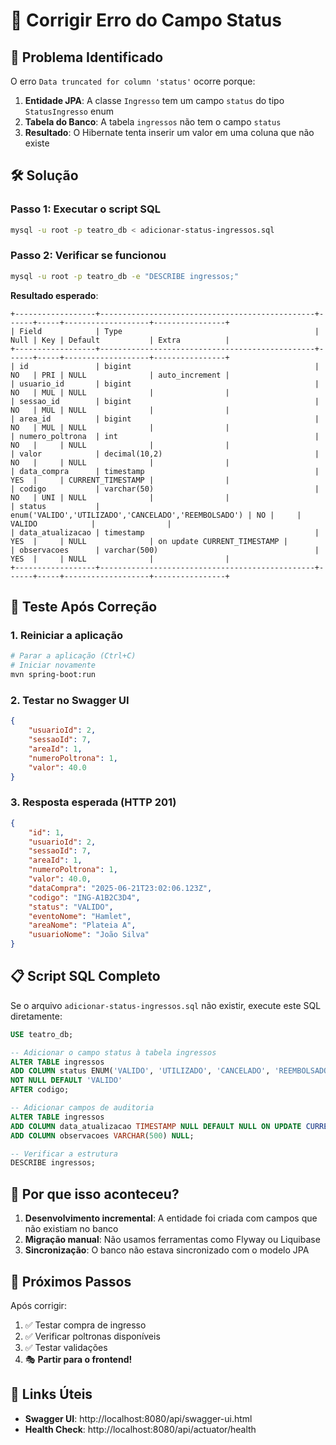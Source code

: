 # 🔧 Corrigir Erro do Campo Status

## 🚨 Problema Identificado

O erro `Data truncated for column 'status'` ocorre porque:

1. **Entidade JPA**: A classe `Ingresso` tem um campo `status` do tipo `StatusIngresso` enum
2. **Tabela do Banco**: A tabela `ingressos` não tem o campo `status`
3. **Resultado**: O Hibernate tenta inserir um valor em uma coluna que não existe

## 🛠️ Solução

### Passo 1: Executar o script SQL

```bash
mysql -u root -p teatro_db < adicionar-status-ingressos.sql
```

### Passo 2: Verificar se funcionou

```bash
mysql -u root -p teatro_db -e "DESCRIBE ingressos;"
```

**Resultado esperado**:

```
+------------------+------------------------------------------------+------+-----+-------------------+----------------+
| Field            | Type                                           | Null | Key | Default           | Extra          |
+------------------+------------------------------------------------+------+-----+-------------------+----------------+
| id               | bigint                                         | NO   | PRI | NULL              | auto_increment |
| usuario_id       | bigint                                         | NO   | MUL | NULL              |                |
| sessao_id        | bigint                                         | NO   | MUL | NULL              |                |
| area_id          | bigint                                         | NO   | MUL | NULL              |                |
| numero_poltrona  | int                                            | NO   |     | NULL              |                |
| valor            | decimal(10,2)                                  | NO   |     | NULL              |                |
| data_compra      | timestamp                                      | YES  |     | CURRENT_TIMESTAMP |                |
| codigo           | varchar(50)                                    | NO   | UNI | NULL              |                |
| status           | enum('VALIDO','UTILIZADO','CANCELADO','REEMBOLSADO') | NO |     | VALIDO            |                |
| data_atualizacao | timestamp                                      | YES  |     | NULL              | on update CURRENT_TIMESTAMP |
| observacoes      | varchar(500)                                   | YES  |     | NULL              |                |
+------------------+------------------------------------------------+------+-----+-------------------+----------------+
```

## 🧪 Teste Após Correção

### 1. Reiniciar a aplicação

```bash
# Parar a aplicação (Ctrl+C)
# Iniciar novamente
mvn spring-boot:run
```

### 2. Testar no Swagger UI

```json
{
    "usuarioId": 2,
    "sessaoId": 7,
    "areaId": 1,
    "numeroPoltrona": 1,
    "valor": 40.0
}
```

### 3. Resposta esperada (HTTP 201)

```json
{
    "id": 1,
    "usuarioId": 2,
    "sessaoId": 7,
    "areaId": 1,
    "numeroPoltrona": 1,
    "valor": 40.0,
    "dataCompra": "2025-06-21T23:02:06.123Z",
    "codigo": "ING-A1B2C3D4",
    "status": "VALIDO",
    "eventoNome": "Hamlet",
    "areaNome": "Plateia A",
    "usuarioNome": "João Silva"
}
```

## 📋 Script SQL Completo

Se o arquivo `adicionar-status-ingressos.sql` não existir, execute este SQL diretamente:

```sql
USE teatro_db;

-- Adicionar o campo status à tabela ingressos
ALTER TABLE ingressos
ADD COLUMN status ENUM('VALIDO', 'UTILIZADO', 'CANCELADO', 'REEMBOLSADO')
NOT NULL DEFAULT 'VALIDO'
AFTER codigo;

-- Adicionar campos de auditoria
ALTER TABLE ingressos
ADD COLUMN data_atualizacao TIMESTAMP NULL DEFAULT NULL ON UPDATE CURRENT_TIMESTAMP,
ADD COLUMN observacoes VARCHAR(500) NULL;

-- Verificar a estrutura
DESCRIBE ingressos;
```

## 🎯 Por que isso aconteceu?

1. **Desenvolvimento incremental**: A entidade foi criada com campos que não existiam no banco
2. **Migração manual**: Não usamos ferramentas como Flyway ou Liquibase
3. **Sincronização**: O banco não estava sincronizado com o modelo JPA

## 🚀 Próximos Passos

Após corrigir:

1. ✅ Testar compra de ingresso
2. ✅ Verificar poltronas disponíveis
3. ✅ Testar validações
4. 🎭 **Partir para o frontend!**

## 🔗 Links Úteis

-   **Swagger UI**: http://localhost:8080/api/swagger-ui.html
-   **Health Check**: http://localhost:8080/api/actuator/health
